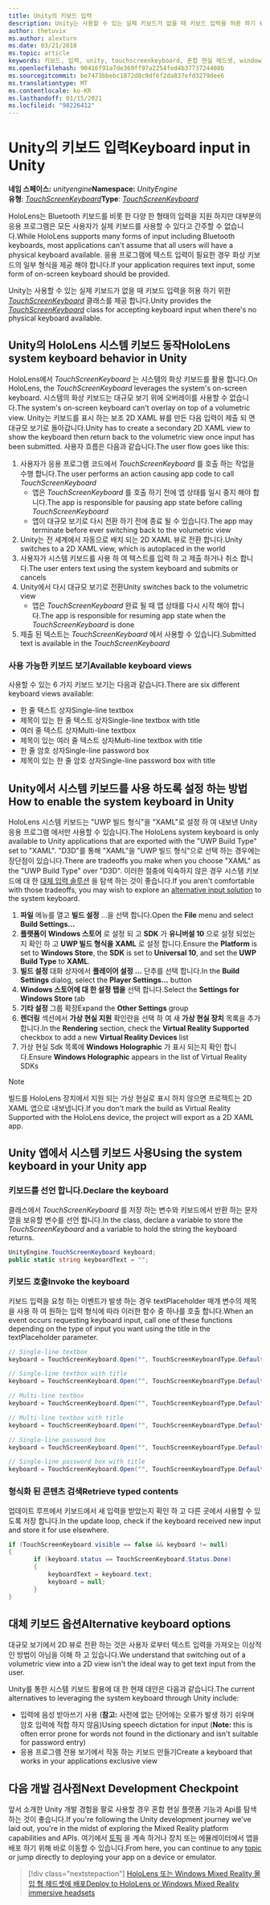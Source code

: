 ```yaml
---
title: Unity의 키보드 입력
description: Unity는 사용할 수 있는 실제 키보드가 없을 때 키보드 입력을 허용 하기 위한 TouchScreenKeyboard 클래스를 제공 합니다.
author: thetuvix
ms.author: alexturn
ms.date: 03/21/2018
ms.topic: article
keywords: 키보드, 입력, unity, touchscreenkeyboard, 혼합 현실 헤드셋, windows mixed reality 헤드셋, 가상 현실 헤드셋
ms.openlocfilehash: 90416f91a7de369ff97a2254fed4b3773724408b
ms.sourcegitcommit: be7473bbebc1872d8c9df6f2da837efd3279dee6
ms.translationtype: MT
ms.contentlocale: ko-KR
ms.lasthandoff: 01/15/2021
ms.locfileid: "98226412"
---
```

# <a name="keyboard-input-in-unity"></a><span data-ttu-id="d1b25-104">Unity의 키보드 입력</span><span class="sxs-lookup"><span data-stu-id="d1b25-104">Keyboard input in Unity</span></span>

<span data-ttu-id="d1b25-105">**네임 스페이스:** *unityengine*</span><span class="sxs-lookup"><span data-stu-id="d1b25-105">**Namespace:** *UnityEngine*</span></span><br>
 <span data-ttu-id="d1b25-106">**유형**: *[TouchScreenKeyboard](https://docs.unity3d.com/ScriptReference/TouchScreenKeyboard.html)*</span><span class="sxs-lookup"><span data-stu-id="d1b25-106">**Type**: *[TouchScreenKeyboard](https://docs.unity3d.com/ScriptReference/TouchScreenKeyboard.html)*</span></span>

<span data-ttu-id="d1b25-107">HoloLens는 Bluetooth 키보드를 비롯 한 다양 한 형태의 입력을 지원 하지만 대부분의 응용 프로그램은 모든 사용자가 실제 키보드를 사용할 수 있다고 간주할 수 없습니다.</span><span class="sxs-lookup"><span data-stu-id="d1b25-107">While HoloLens supports many forms of input including Bluetooth keyboards, most applications can't assume that all users will have a physical keyboard available.</span></span> <span data-ttu-id="d1b25-108">응용 프로그램에 텍스트 입력이 필요한 경우 화상 키보드의 일부 형식을 제공 해야 합니다.</span><span class="sxs-lookup"><span data-stu-id="d1b25-108">If your application requires text input, some form of on-screen keyboard should be provided.</span></span>

<span data-ttu-id="d1b25-109">Unity는 사용할 수 있는 실제 키보드가 없을 때 키보드 입력을 허용 하기 위한 *[TouchScreenKeyboard](https://docs.unity3d.com/ScriptReference/TouchScreenKeyboard.html)* 클래스를 제공 합니다.</span><span class="sxs-lookup"><span data-stu-id="d1b25-109">Unity provides the *[TouchScreenKeyboard](https://docs.unity3d.com/ScriptReference/TouchScreenKeyboard.html)* class for accepting keyboard input when there's no physical keyboard available.</span></span>

## <a name="hololens-system-keyboard-behavior-in-unity"></a><span data-ttu-id="d1b25-110">Unity의 HoloLens 시스템 키보드 동작</span><span class="sxs-lookup"><span data-stu-id="d1b25-110">HoloLens system keyboard behavior in Unity</span></span>

<span data-ttu-id="d1b25-111">HoloLens에서 *TouchScreenKeyboard* 는 시스템의 화상 키보드를 활용 합니다.</span><span class="sxs-lookup"><span data-stu-id="d1b25-111">On HoloLens, the *TouchScreenKeyboard* leverages the system's on-screen keyboard.</span></span> <span data-ttu-id="d1b25-112">시스템의 화상 키보드는 대규모 보기 위에 오버레이를 사용할 수 없습니다.</span><span class="sxs-lookup"><span data-stu-id="d1b25-112">The system's on-screen keyboard can't overlay on top of a volumetric view.</span></span> <span data-ttu-id="d1b25-113">Unity는 키보드를 표시 하는 보조 2D XAML 뷰를 만든 다음 입력이 제출 되 면 대규모 보기로 돌아갑니다.</span><span class="sxs-lookup"><span data-stu-id="d1b25-113">Unity has to create a secondary 2D XAML view to show the keyboard then return back to the volumetric view once input has been submitted.</span></span> <span data-ttu-id="d1b25-114">사용자 흐름은 다음과 같습니다.</span><span class="sxs-lookup"><span data-stu-id="d1b25-114">The user flow goes like this:</span></span>
1. <span data-ttu-id="d1b25-115">사용자가 응용 프로그램 코드에서 *TouchScreenKeyboard* 를 호출 하는 작업을 수행 합니다.</span><span class="sxs-lookup"><span data-stu-id="d1b25-115">The user performs an action causing app code to call *TouchScreenKeyboard*</span></span>
    * <span data-ttu-id="d1b25-116">앱은 *TouchScreenKeyboard* 를 호출 하기 전에 앱 상태를 일시 중지 해야 합니다.</span><span class="sxs-lookup"><span data-stu-id="d1b25-116">The app is responsible for pausing app state before calling *TouchScreenKeyboard*</span></span>
    * <span data-ttu-id="d1b25-117">앱이 대규모 보기로 다시 전환 하기 전에 종료 될 수 있습니다.</span><span class="sxs-lookup"><span data-stu-id="d1b25-117">The app may terminate before ever switching back to the volumetric view</span></span>
2. <span data-ttu-id="d1b25-118">Unity는 전 세계에서 자동으로 배치 되는 2D XAML 뷰로 전환 합니다.</span><span class="sxs-lookup"><span data-stu-id="d1b25-118">Unity switches to a 2D XAML view, which is autoplaced in the world</span></span>
3. <span data-ttu-id="d1b25-119">사용자가 시스템 키보드를 사용 하 여 텍스트를 입력 하 고 제출 하거나 취소 합니다.</span><span class="sxs-lookup"><span data-stu-id="d1b25-119">The user enters text using the system keyboard and submits or cancels</span></span>
4. <span data-ttu-id="d1b25-120">Unity에서 다시 대규모 보기로 전환</span><span class="sxs-lookup"><span data-stu-id="d1b25-120">Unity switches back to the volumetric view</span></span>
    * <span data-ttu-id="d1b25-121">앱은 *TouchScreenKeyboard* 완료 될 때 앱 상태를 다시 시작 해야 합니다.</span><span class="sxs-lookup"><span data-stu-id="d1b25-121">The app is responsible for resuming app state when the *TouchScreenKeyboard* is done</span></span>
5. <span data-ttu-id="d1b25-122">제출 된 텍스트는 *TouchScreenKeyboard* 에서 사용할 수 있습니다.</span><span class="sxs-lookup"><span data-stu-id="d1b25-122">Submitted text is available in the *TouchScreenKeyboard*</span></span>

### <a name="available-keyboard-views"></a><span data-ttu-id="d1b25-123">사용 가능한 키보드 보기</span><span class="sxs-lookup"><span data-stu-id="d1b25-123">Available keyboard views</span></span>

<span data-ttu-id="d1b25-124">사용할 수 있는 6 가지 키보드 보기는 다음과 같습니다.</span><span class="sxs-lookup"><span data-stu-id="d1b25-124">There are six different keyboard views available:</span></span>
* <span data-ttu-id="d1b25-125">한 줄 텍스트 상자</span><span class="sxs-lookup"><span data-stu-id="d1b25-125">Single-line textbox</span></span>
* <span data-ttu-id="d1b25-126">제목이 있는 한 줄 텍스트 상자</span><span class="sxs-lookup"><span data-stu-id="d1b25-126">Single-line textbox with title</span></span>
* <span data-ttu-id="d1b25-127">여러 줄 텍스트 상자</span><span class="sxs-lookup"><span data-stu-id="d1b25-127">Multi-line textbox</span></span>
* <span data-ttu-id="d1b25-128">제목이 있는 여러 줄 텍스트 상자</span><span class="sxs-lookup"><span data-stu-id="d1b25-128">Multi-line textbox with title</span></span>
* <span data-ttu-id="d1b25-129">한 줄 암호 상자</span><span class="sxs-lookup"><span data-stu-id="d1b25-129">Single-line password box</span></span>
* <span data-ttu-id="d1b25-130">제목이 있는 한 줄 암호 상자</span><span class="sxs-lookup"><span data-stu-id="d1b25-130">Single-line password box with title</span></span>

## <a name="how-to-enable-the-system-keyboard-in-unity"></a><span data-ttu-id="d1b25-131">Unity에서 시스템 키보드를 사용 하도록 설정 하는 방법</span><span class="sxs-lookup"><span data-stu-id="d1b25-131">How to enable the system keyboard in Unity</span></span>

<span data-ttu-id="d1b25-132">HoloLens 시스템 키보드는 "UWP 빌드 형식"을 "XAML"로 설정 하 여 내보낸 Unity 응용 프로그램 에서만 사용할 수 있습니다.</span><span class="sxs-lookup"><span data-stu-id="d1b25-132">The HoloLens system keyboard is only available to Unity applications that are exported with the "UWP Build Type" set to "XAML".</span></span> <span data-ttu-id="d1b25-133">"D3D"를 통해 "XAML"을 "UWP 빌드 형식"으로 선택 하는 경우에는 장단점이 있습니다.</span><span class="sxs-lookup"><span data-stu-id="d1b25-133">There are tradeoffs you make when you choose "XAML" as the "UWP Build Type" over "D3D".</span></span> <span data-ttu-id="d1b25-134">이러한 절충에 익숙하지 않은 경우 시스템 키보드에 대 한 [대체 입력 솔루션](#alternative-keyboard-options) 을 탐색 하는 것이 좋습니다.</span><span class="sxs-lookup"><span data-stu-id="d1b25-134">If you aren't comfortable with those tradeoffs, you may wish to explore an [alternative input solution](#alternative-keyboard-options) to the system keyboard.</span></span>
1. <span data-ttu-id="d1b25-135">**파일** 메뉴를 열고 **빌드 설정** ...을 선택 합니다.</span><span class="sxs-lookup"><span data-stu-id="d1b25-135">Open the **File** menu and select **Build Settings...**</span></span>
2. <span data-ttu-id="d1b25-136">**플랫폼이** **Windows 스토어** 로 설정 되 고 **SDK** 가 **유니버설 10** 으로 설정 되었는지 확인 하 고 **UWP 빌드 형식을** **XAML** 로 설정 합니다.</span><span class="sxs-lookup"><span data-stu-id="d1b25-136">Ensure the **Platform** is set to **Windows Store**, the **SDK** is set to **Universal 10**, and set the **UWP Build Type** to **XAML**.</span></span>
3. <span data-ttu-id="d1b25-137">**빌드 설정** 대화 상자에서 **플레이어 설정 ...** 단추를 선택 합니다.</span><span class="sxs-lookup"><span data-stu-id="d1b25-137">In the **Build Settings** dialog, select the **Player Settings...** button</span></span>
4. <span data-ttu-id="d1b25-138">**Windows 스토어에 대 한 설정 탭을** 선택 합니다.</span><span class="sxs-lookup"><span data-stu-id="d1b25-138">Select the **Settings for Windows Store** tab</span></span>
5. <span data-ttu-id="d1b25-139">**기타 설정** 그룹 확장</span><span class="sxs-lookup"><span data-stu-id="d1b25-139">Expand the **Other Settings** group</span></span>
6. <span data-ttu-id="d1b25-140">**렌더링** 섹션에서 **가상 현실 지원** 확인란을 선택 하 여 새 **가상 현실 장치** 목록을 추가 합니다.</span><span class="sxs-lookup"><span data-stu-id="d1b25-140">In the **Rendering** section, check the **Virtual Reality Supported** checkbox to add a new **Virtual Reality Devices** list</span></span>
7. <span data-ttu-id="d1b25-141">가상 현실 Sdk 목록에 **Windows Holographic** 가 표시 되는지 확인 합니다.</span><span class="sxs-lookup"><span data-stu-id="d1b25-141">Ensure **Windows Holographic** appears in the list of Virtual Reality SDKs</span></span>

>[!NOTE]
><span data-ttu-id="d1b25-142">빌드를 HoloLens 장치에서 지원 되는 가상 현실로 표시 하지 않으면 프로젝트는 2D XAML 앱으로 내보냅니다.</span><span class="sxs-lookup"><span data-stu-id="d1b25-142">If you don't mark the build as Virtual Reality Supported with the HoloLens device, the project will export as a 2D XAML app.</span></span>

## <a name="using-the-system-keyboard-in-your-unity-app"></a><span data-ttu-id="d1b25-143">Unity 앱에서 시스템 키보드 사용</span><span class="sxs-lookup"><span data-stu-id="d1b25-143">Using the system keyboard in your Unity app</span></span>

### <a name="declare-the-keyboard"></a><span data-ttu-id="d1b25-144">키보드를 선언 합니다.</span><span class="sxs-lookup"><span data-stu-id="d1b25-144">Declare the keyboard</span></span>

<span data-ttu-id="d1b25-145">클래스에서 *TouchScreenKeyboard* 를 저장 하는 변수와 키보드에서 반환 하는 문자열을 보유할 변수를 선언 합니다.</span><span class="sxs-lookup"><span data-stu-id="d1b25-145">In the class, declare a variable to store the *TouchScreenKeyboard* and a variable to hold the string the keyboard returns.</span></span>

```cs
UnityEngine.TouchScreenKeyboard keyboard;
public static string keyboardText = "";
```

### <a name="invoke-the-keyboard"></a><span data-ttu-id="d1b25-146">키보드 호출</span><span class="sxs-lookup"><span data-stu-id="d1b25-146">Invoke the keyboard</span></span>

<span data-ttu-id="d1b25-147">키보드 입력을 요청 하는 이벤트가 발생 하는 경우 textPlaceholder 매개 변수의 제목을 사용 하 여 원하는 입력 형식에 따라 이러한 함수 중 하나를 호출 합니다.</span><span class="sxs-lookup"><span data-stu-id="d1b25-147">When an event occurs requesting keyboard input, call one of these functions depending on the type of input you want using the title in the textPlaceholder parameter.</span></span>

```cs
// Single-line textbox
keyboard = TouchScreenKeyboard.Open("", TouchScreenKeyboardType.Default, false, false, false, false);

// Single-line textbox with title
keyboard = TouchScreenKeyboard.Open("", TouchScreenKeyboardType.Default, false, false, false, false, "Single-line title");

// Multi-line textbox
keyboard = TouchScreenKeyboard.Open("", TouchScreenKeyboardType.Default, false, true, false, false);

// Multi-line textbox with title
keyboard = TouchScreenKeyboard.Open("", TouchScreenKeyboardType.Default, false, true, false, false, "Multi-line Title");

// Single-line password box
keyboard = TouchScreenKeyboard.Open("", TouchScreenKeyboardType.Default, false, false, true, false);

// Single-line password box with title
keyboard = TouchScreenKeyboard.Open("", TouchScreenKeyboardType.Default, false, false, true, false, "Secure Single-line Title");
```

### <a name="retrieve-typed-contents"></a><span data-ttu-id="d1b25-148">형식화 된 콘텐츠 검색</span><span class="sxs-lookup"><span data-stu-id="d1b25-148">Retrieve typed contents</span></span>

<span data-ttu-id="d1b25-149">업데이트 루프에서 키보드에서 새 입력을 받았는지 확인 하 고 다른 곳에서 사용할 수 있도록 저장 합니다.</span><span class="sxs-lookup"><span data-stu-id="d1b25-149">In the update loop, check if the keyboard received new input and store it for use elsewhere.</span></span>

```cs
if (TouchScreenKeyboard.visible == false && keyboard != null)
{
       if (keyboard.status == TouchScreenKeyboard.Status.Done)
       {
           keyboardText = keyboard.text;
           keyboard = null;
       }
}
```

## <a name="alternative-keyboard-options"></a><span data-ttu-id="d1b25-150">대체 키보드 옵션</span><span class="sxs-lookup"><span data-stu-id="d1b25-150">Alternative keyboard options</span></span>

<span data-ttu-id="d1b25-151">대규모 보기에서 2D 뷰로 전환 하는 것은 사용자 로부터 텍스트 입력을 가져오는 이상적인 방법이 아님을 이해 하 고 있습니다.</span><span class="sxs-lookup"><span data-stu-id="d1b25-151">We understand that switching out of a volumetric view into a 2D view isn't the ideal way to get text input from the user.</span></span>

<span data-ttu-id="d1b25-152">Unity를 통한 시스템 키보드 활용에 대 한 현재 대안은 다음과 같습니다.</span><span class="sxs-lookup"><span data-stu-id="d1b25-152">The current alternatives to leveraging the system keyboard through Unity include:</span></span>
* <span data-ttu-id="d1b25-153">입력에 음성 받아쓰기 사용 (<b>참고:</b> 사전에 없는 단어에는 오류가 발생 하기 쉬우며 암호 입력에 적합 하지 않음)</span><span class="sxs-lookup"><span data-stu-id="d1b25-153">Using speech dictation for input (<b>Note:</b> this is often error prone for words not found in the dictionary and isn't suitable for password entry)</span></span>
* <span data-ttu-id="d1b25-154">응용 프로그램 전용 보기에서 작동 하는 키보드 만들기</span><span class="sxs-lookup"><span data-stu-id="d1b25-154">Create a keyboard that works in your applications exclusive view</span></span>

## <a name="next-development-checkpoint"></a><span data-ttu-id="d1b25-155">다음 개발 검사점</span><span class="sxs-lookup"><span data-stu-id="d1b25-155">Next Development Checkpoint</span></span>

<span data-ttu-id="d1b25-156">앞서 소개한 Unity 개발 경험을 팔로 사용할 경우 혼합 현실 플랫폼 기능과 Api를 탐색 하는 것이 좋습니다.</span><span class="sxs-lookup"><span data-stu-id="d1b25-156">If you're following the Unity development journey we've laid out, you're in the midst of exploring the Mixed Reality platform capabilities and APIs.</span></span> <span data-ttu-id="d1b25-157">여기에서 [토픽](unity-development-overview.md#3-advanced-features) 을 계속 하거나 장치 또는 에뮬레이터에서 앱을 배포 하기 위해 바로 이동할 수 있습니다.</span><span class="sxs-lookup"><span data-stu-id="d1b25-157">From here, you can continue to any [topic](unity-development-overview.md#3-advanced-features) or jump directly to deploying your app on a device or emulator.</span></span>

> [!div class="nextstepaction"]
> [<span data-ttu-id="d1b25-158">HoloLens 또는 Windows Mixed Reality 몰입 형 헤드셋에 배포</span><span class="sxs-lookup"><span data-stu-id="d1b25-158">Deploy to HoloLens or Windows Mixed Reality immersive headsets</span></span>](../platform-capabilities-and-apis/using-visual-studio.md)
